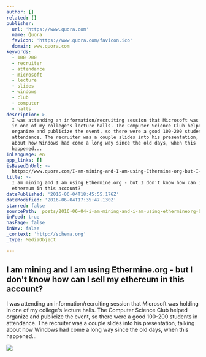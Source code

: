 ```yaml
---
author: []
related: []
publisher:
  url: 'https://www.quora.com'
  name: Quora
  favicon: 'https://www.quora.com/favicon.ico'
  domain: www.quora.com
keywords:
  - 100-200
  - recruiter
  - attendance
  - microsoft
  - lecture
  - slides
  - windows
  - club
  - computer
  - halls
description: >-
  I was attending an information/recruiting session that Microsoft was holding
  in one of my college's lecture halls. The Computer Science Club helped
  organize and publicize the event, so there were a good 100-200 students in
  attendance. The recruiter was a couple slides into his presentation, talking
  about how Windows had come a long way since the old days, when this
  happened...
inLanguage: en
app_links: []
isBasedOnUrl: >-
  https://www.quora.com/I-am-mining-and-I-am-using-Ethermine-org-but-I-dont-know-how-can-I-sell-my-ethereum-in-this-account
title: >-
  I am mining and I am using Ethermine.org - but I don't know how can I sell my
  ethereum in this account?
datePublished: '2016-06-04T18:45:55.176Z'
dateModified: '2016-06-04T17:35:47.130Z'
starred: false
sourcePath: _posts/2016-06-04-i-am-mining-and-i-am-using-ethermineorg-but-i-dont-know.md
inFeed: true
hasPage: false
inNav: false
_context: 'http://schema.org'
_type: MediaObject

---
```

<article style=""><h1>I am mining and I am using Ethermine.org - but I don't know how can I sell my ethereum in this account?</h1><p>I was attending an information/recruiting session that Microsoft was holding in one of my college's lecture halls. The Computer Science Club helped organize and publicize the event, so there were a good 100-200 students in attendance. The recruiter was a couple slides into his presentation, talking about how Windows had come a long way since the old days, when this happened...</p><img src="https://qsf.is.quoracdn.net/-images.new_grid.fb_share_default.pnge6dde9cfa6e03c43.png" /></article>